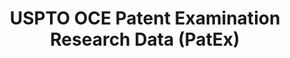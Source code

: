 ---
layout: default
bigquery: https://console.cloud.google.com/bigquery?p=patents-public-data&d=uspto_oce_pair&page=dataset
citation: 'Graham, S. Marco, A., and Miller, A. (2015). “The USPTO Patent Examination
  Research Dataset: A Window on the Process of Patent Examination.”'
contributors: Graham, S. Marco, A., Miller, A.
cost: None
description: The latest version of PatEx (referred to below as the 2020 release) contains
  detailed information on nearly 11.9 million publicly-viewable provisional and non-provisional
  patent applications to the USPTO and over 4.6 million Patent Cooperation Treaty
  (PCT) applications. It is based on data that OCE downloaded from the Patent Examination
  Data System (PEDS) in April, 2021. The PEDS data are sourced from Public PAIR. The
  first time that OCE used PEDS as the basis of PatEx was for the 2019 release. We
  took the PEDS data and organized it into the familiar PatEx data files, which are
  based on the organization of the Public PAIR portal. The data files include information
  on each application’s characteristics, prosecution history, continuation history,
  claims of foreign priority, patent term adjustment history, publication history,
  and correspondence address information.
documentation: 'For the 2019 and later releases, new technical documentation is available
  https://www.uspto.gov/sites/default/files/documents/PatEx-2019-Technical-Doc.pdf


  A document describing the 2014-2017 data sets is available and can be cited as:
  Graham, Stuart J.H. and Marco, Alan C. and Miller, Richard, The USPTO Patent Examination
  Research Dataset: A Window on the Process of Patent Examination (November 30, 2015).
  Available at SSRN: https://ssrn.com/abstract=2702637.'
last_edit: Mon, 04 Apr 2022 19:06:22 GMT
location: https://www.uspto.gov/ip-policy/economic-research/research-datasets/patent-examination-research-dataset-public-pair
maintained_by: EconomicsData@uspto.gov
related_publications: https://ssrn.com/abstract=29956744, https://ssrn.com/abstract=2702637
schema_fields: '[''examiner_name_first'', ''patent_issue_date'', ''file_location_date'',
  ''earliest_pgpub_date'', ''small_entity_indicator'', ''application_number'', ''file_location'',
  ''aia_first_to_file'', ''wipo_pub_date'', ''inventor_name_last'', ''child_application_number'',
  ''correspondence_country_code'', ''uspc_class'', ''parent_country'', ''status_description'',
  ''appl_status_date'', ''parent_application_number'', ''correspondence_name_line_1'',
  ''customer_number'', ''correspondence_region_name'', ''disposal_type'', ''filing_date'',
  ''inventor_country_name'', ''event_code'', ''inventor_name_first'', ''examiner_id'',
  ''recorded_date'', ''child_filing_date'', ''confirm_number'', ''application_number_pair'',
  ''inventor_region_code'', ''correspondence_street_line_1'', ''wipo_pub_number'',
  ''invention_title'', ''inventor_country_code'', ''examiner_name_last'', ''inventor_address_type'',
  ''parent_filing_date'', ''application_type'', ''correspondence_postal_code'', ''inventor_rank'',
  ''parent_country_code'', ''continuation_type'', ''sequence_number'', ''atty_docket_number'',
  ''status_code'', ''examiner_name_middle'', ''invention_subject_matter'', ''patent_number'',
  ''correspondence_name_line_2'', ''correspondence_street_line_2'', ''correspondence_region_code'',
  ''correspondence_city'', ''correspondence_country_name'', ''uspc_subclass'', ''event_description'',
  ''earliest_pgpub_number'', ''foreign_parent_id'', ''examiner_art_unit'', ''foreign_parent_date'',
  ''appl_status_code'', ''abandon_date'', ''inventor_name_middle'']'
shortname: patex
tags:
- patents
- legal
- history
terms_of_use: 'USPTO’s online databases are not designed or intended to be a source
  for bulk downloads of USPTO data when accessed through the website’s interfaces.
  Individuals, companies, IP addresses, or blocks of IP addresses who, in effect,
  deny or decrease service by generating unusually high numbers of database accesses
  (searches, pages, or hits), whether generated manually or in an automated fashion,
  may be denied access to USPTO servers without notice.


  Bulk data products may be separately obtained from the USPTO, either for free or
  at the cost of dissemination. For details, see information on Electronic Bulk Data
  Products: https://www.uspto.gov/learning-and-resources/electronic-bulk-data-products'
title: USPTO OCE Patent Examination Research Data (PatEx)
uuid: 4342caa7-23af-420c-b2f6-6088f133df6a
---
